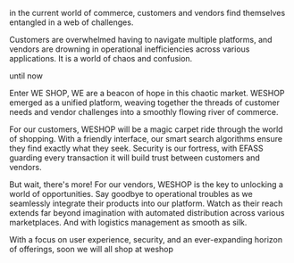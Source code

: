 in the current world of commerce, customers and vendors find themselves entangled in a web of challenges. 

Customers are overwhelmed having to navigate multiple platforms, and vendors are drowning in operational inefficiencies across various applications. It is a world of chaos and confusion.

until now

Enter WE SHOP, WE are a beacon of hope in this chaotic market. WESHOP emerged as a unified platform, weaving together the threads of customer needs and vendor challenges into a smoothly flowing river of commerce.

For our customers, WESHOP will be a magic carpet ride through the world of shopping. With a friendly interface, our smart search algorithms ensure they find exactly what they seek. Security is our fortress, with EFASS guarding every transaction it will build trust between customers and vendors. 

But wait, there's more! For our vendors, WESHOP is the key to unlocking a world of opportunities. Say goodbye to operational troubles as we seamlessly integrate their products into our platform. Watch as their reach extends far beyond imagination with automated distribution across various marketplaces. And with logistics management as smooth as silk.

With a focus on user experience, security, and an ever-expanding horizon of offerings, soon we will all shop at weshop

